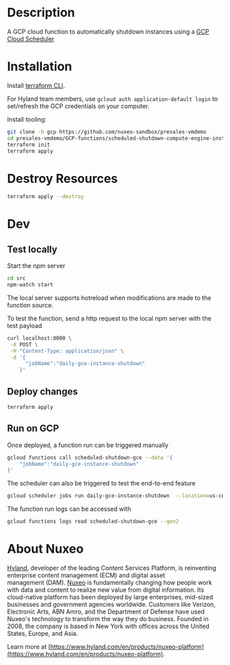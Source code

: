 # Description

A GCP cloud function to automatically shutdown instances using a [GCP Cloud Scheduler](https://console.cloud.google.com/cloudscheduler)

# Installation

Install [terraform CLI](https://developer.hashicorp.com/terraform/tutorials/gcp-get-started/install-cli).

For Hyland team members, use `gcloud auth application-default login` to set/refresh the GCP credentials on your computer.

Install tooling:

```bash
git clone -b gcp https://github.com/nuxeo-sandbox/presales-vmdemo
cd presales-vmdemo/GCP-functions/scheduled-shutdown-compute-engine-instance
terraform init
terraform apply
```

# Destroy Resources

```bash
terraform apply --destroy
```

# Dev
## Test locally
Start the npm server

```bash
cd src
npm-watch start
```

The local server supports hotreload when modifications are made to the function source.

To test the function, send a http request to the local npm server with the test payload

```bash
curl localhost:8080 \
 -X POST \
 -H "Content-Type: application/json" \
 -d '{
      "jobName":"daily-gce-instance-shutdown"
    }'
```

## Deploy changes 

```bash
terraform apply
```

## Run on GCP

Once deployed, a function run can be triggered manually

```bash
gcloud functions call scheduled-shutdown-gce --data '{
    "jobName":"daily-gce-instance-shutdown"
}'
```

The scheduler can also be triggered to test the end-to-end feature

```bash
gcloud scheduler jobs run daily-gce-instance-shutdown  --location=us-central1
```

The function run logs can be accessed with 

```bash
gcloud functions logs read scheduled-shutdown-gce --gen2
```

# About Nuxeo

[Hyland](https://www.hyland.com), developer of the leading Content Services Platform, is reinventing enterprise content management (ECM) and digital asset management (DAM). [Nuxeo](https://www.hyland.com/en/products/nuxeo-platform) is fundamentally changing how people work with data and content to realize new value from digital information. Its cloud-native platform has been deployed by large enterprises, mid-sized businesses and government agencies worldwide. Customers like Verizon, Electronic Arts, ABN Amro, and the Department of Defense have used Nuxeo's technology to transform the way they do business. Founded in 2008, the company is based in New York with offices across the United States, Europe, and Asia.

Learn more at [https://www.hyland.com/en/products/nuxeo-platform](https://www.hyland.com/en/products/nuxeo-platform).